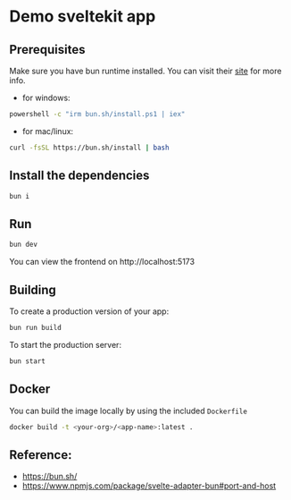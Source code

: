 # Demo sveltekit app

## Prerequisites

Make sure you have bun runtime installed. You can visit their [site](https://bun.sh/) for more info.

- for windows:
```bash
powershell -c "irm bun.sh/install.ps1 | iex"
```
- for mac/linux:
```bash
curl -fsSL https://bun.sh/install | bash
```

## Install the dependencies
```bash
bun i
```

## Run
```bash
bun dev
```
You can view the frontend on http://localhost:5173


## Building

To create a production version of your app:

```bash
bun run build
```

To start the production server:
```bash
bun start
```

## Docker
You can build the image locally by using the included `Dockerfile`
```bash
docker build -t <your-org>/<app-name>:latest .
```

## Reference:
- https://bun.sh/
- https://www.npmjs.com/package/svelte-adapter-bun#port-and-host
